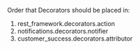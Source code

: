 Order that Decorators should be placed in:

1. rest_framework.decorators.action
2. notifications.decorators.notifier
3. customer_success.decorators.attributor


